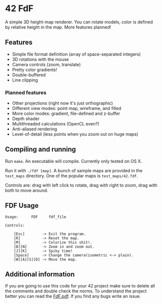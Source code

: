 # 42 FdF
 
A simple 3D height-map renderer. You can rotate models, color is defined by
relative height in the map. More features planned!

## Features
* Simple file format definition (array of space-separated integers)
* 3D rotations with the mouse
* Camera controls (zoom, translate)
* Pretty color gradients!
* Double-buffered
* Line clipping

### Planned features
* Other projections (right now it's just orthographic)
* Different view modes: point map, wireframe, and filled
* More color modes: gradient, file-defined and z-buffer
* Depth shader
* Multithreaded calculations (OpenCL even?)
* Anti-aliased rendering
* Level-of-detail (less points when you zoom out on huge maps)

## Compiling and running
Run `make`. An executable will compile. Currently only tested on OS X.

Run it with `./fdf [map]`. A bunch of sample maps are provided in the `test_maps`
directory. One of the popular maps is `test_maps/42.fdf`.

Controls are: drag with left click to rotate, drag with right to zoom, drag with
both to move around.

## FDF Usage

```
Usage:		FDF		fdf_file

Controls:

	[Esc]        -> Exit the program.
	[R]          -> Reset the map.
	[M]          -> Colorize this shit!.
	[B][N]       -> Zoom in and zoom out.
	[J][K]       -> Spiky time!
	[Space]      -> Change the camera(isometric <-> plain).
	[W][A][S][D] -> Move the map.
```

## Additional information

If you are going to use this code for your 42 project make sure to delete all the comments 
and double check the norms. To understand the project better you can read the [FdF.pdf](FdF.pdf).
If you find any bugs write an issue.
